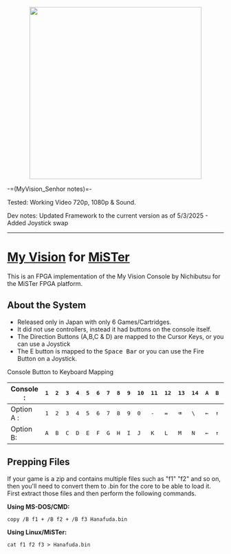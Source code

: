 <p align="center">
    <img style="width: 400px;" src="img/MyVision.gif">
</p>

-=(MyVision_Senhor notes)=-

Tested: Working Video 720p, 1080p & Sound.

Dev notes: Updated Framework to the current version as of 5/3/2025 - Added Joystick swap
         
___
# [My Vision](https://wikipedia.org/wiki/My_Vision) for [MiSTer](https://mister-devel.github.io/MkDocs_MiSTer/)
This is an FPGA implementation of the My Vision Console by Nichibutsu for the MiSTer FPGA platform.

## About the System
- Released only in Japan with only 6 Games/Cartridges.
- It did not use controllers, instead it had buttons on the console itself.
- The Direction Buttons (A,B,C & D) are mapped to the Cursor Keys, or you can use a Joystick
- The E button is mapped to the <kbd>Space Bar</kbd> or you can use the Fire Button on a Joystick.

Console Button to Keyboard Mapping

Console : |<kbd>1</kbd> | <kbd>2</kbd> | <kbd>3</kbd> | <kbd>4</kbd> | <kbd>5</kbd> | <kbd>6</kbd> | <kbd>7</kbd> | <kbd>8</kbd> | <kbd>9</kbd> | <kbd>10</kbd> | <kbd>11</kbd> | <kbd>12</kbd> | <kbd>13</kbd> | <kbd>14</kbd> | <kbd>A</kbd> | <kbd>B</kbd> | <kbd>C</kbd> | <kbd>D</kbd> | <kbd>E</kbd> 
----------|-|-|-|-|-|-|-|-|-|--|--|--|--|--|-|-|-|-|-|
Option A : |<kbd>1</kbd> | <kbd>2</kbd> | <kbd>3</kbd> | <kbd>4</kbd> | <kbd>5</kbd> | <kbd>6</kbd> | <kbd>7</kbd> | <kbd>8</kbd> | <kbd>9</kbd> | <kbd>0</kbd> | <kbd>-</kbd> | <kbd>=</kbd> | <kbd>⌫</kbd> | <kbd>\\</kbd> | <kbd>←</kbd> | <kbd>↑</kbd> | <kbd>↓</kbd> | <kbd>→</kbd> | <kbd>Space</kbd>
Option B: |<kbd>A</kbd> | <kbd>B</kbd> | <kbd>C</kbd> | <kbd>D</kbd> | <kbd>E</kbd> | <kbd>F</kbd> | <kbd>G</kbd> | <kbd>H</kbd> | <kbd>I</kbd> | <kbd>J</kbd> | <kbd>K</kbd> | <kbd>L</kbd> | <kbd>M</kbd> | <kbd>N</kbd> |  <kbd>←</kbd> | <kbd>↑</kbd> | <kbd>↓</kbd> | <kbd>→</kbd> | <kbd>Fire</kbd>

## Prepping Files
If your game is a zip and contains multiple files such as "f1" "f2" and so on, then you'll need to convert them to .bin for the core to be able to load it. First extract those files and then perform the following commands.

**Using MS-DOS/CMD:**
```
copy /B f1 + /B f2 + /B f3 Hanafuda.bin
```
   
**Using Linux/MiSTer:**
```
cat f1 f2 f3 > Hanafuda.bin
```
